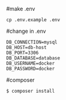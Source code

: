 #make .env
```
cp .env.example .env
```
#change in .env
```
DB_CONNECTION=mysql
DB_HOST=db-host
DB_PORT=3306
DB_DATABASE=database
DB_USERNAME=docker
DB_PASSWORD=docker

```

#composer 
```
$ composer install
```

